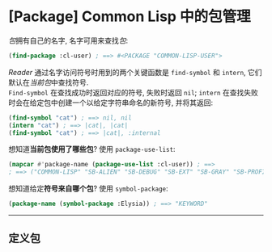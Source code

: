 # [Package] Common Lisp 中的包管理

*包*拥有自己的名字, 名字可用来查找*包*:

```commonlisp
(find-package :cl-user) ; ==> #<PACKAGE "COMMON-LISP-USER">
```

*Reader* 通过名字访问符号时用到的两个关键函数是 `find-symbol` 和 `intern`, 它们默认在*当前包*中查找符号.<br>`Find-symbol` 在查找成功时返回对应的符号, 失败时返回 `nil`; `intern` 在查找失败时会在给定包中创建一个以给定字符串命名的新符号, 并将其返回:

```commonlisp
(find-symbol "cat") ; ==> nil, nil
(intern "cat") ; ==> |cat|, |cat|
(find-symbol "cat") ; ==> |cat|, :internal
```

想知道**当前包使用了哪些包**? 使用 `package-use-list`:

```commonlisp
(mapcar #'package-name (package-use-list :cl-user)) ; ==>
; ==> ("COMMON-LISP" "SB-ALIEN" "SB-DEBUG" "SB-EXT" "SB-GRAY" "SB-PROFILE")
```

想知道给定**符号来自哪个包**? 使用 `symbol-package`:

```commonlisp
(package-name (symbol-package :Elysia)) ; ==> "KEYWORD"
```

___

## 定义包

